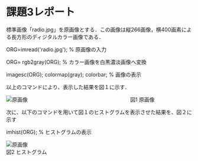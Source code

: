 ﻿# 課題3レポート

標準画像「radio.jpg」を原画像とする．この画像は縦266画像，横400画素による長方形のディジタルカラー画像である．

ORG=imread('radio.jpg'); % 原画像の入力

ORG= rgb2gray(ORG); % カラー画像を白黒濃淡画像へ変換

imagesc(ORG); colormap(gray); colorbar; % 画像の表示


以上のコマンドにより、表示した結果を図１に示す．

![原画像](https://github.com/Shun510/MATLAB2/blob/master/images/kadai4_1.jpg)  
 　　　　　　　　　　　　　　　　　　　図1 原画像

次に、以下のコマンドを用いて図１のヒストグラムを表示させた結果を、図２に示す

imhist(ORG); % ヒストグラムの表示

![原画像](https://github.com/Shun510/MATLAB2/blob/master/images/kadai4_2.jpg)  
図2 ヒストグラム
